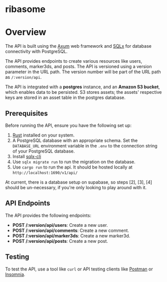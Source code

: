 # ribasome

# Overview

The API is built using the [Axum](https://github.com/tokio-rs/axum) web framework and [SQLx](https://github.com/launchbadge/sqlx) for database connectivity with PostgreSQL.

The API provides endpoints to create various resources like users, comments, marker3ds, and posts. The API is versioned using a version parameter in the URL path. The version number will be part of the URL path as `/:version/api`.

The API is integrated with a **postgres** instance, and an **Amazon S3 bucket**, which enables data to be persisted. S3 stores assets; the assets' respective keys are stored in an asset table in the postgres database.

## Prerequisites

Before running the API, ensure you have the following set up:

1. [Rust](https://www.rust-lang.org/) installed on your system.
2. A PostgreSQL database with an appropriate schema. Set the `DATABASE_URL` environment variable in the `.env` to the connection string of your PostgreSQL database. 
3. Install [sqlx-cli](https://github.com/launchbadge/sqlx/blob/main/sqlx-cli/README.md)
4. Use `sqlx migrate run` to run the migration on the database.
5. Use `cargo run` to run the api. It should be hosted locally at `http://localhost:1690/v1/api/`

At current, there is a database setup on supabase, so steps [2], [3], [4] should be un-necessary, if you're only looking to play around with it.

## API Endpoints

The API provides the following endpoints:

- **POST /:version/api/users**: Create a new user.
- **POST /:version/api/comments**: Create a new comment.
- **POST /:version/api/marker3ds**: Create a new marker3d.
- **POST /:version/api/posts**: Create a new post.

## Testing

To test the API, use a tool like `curl` or API testing clients like [Postman](https://www.postman.com/) or [Insomnia](https://insomnia.rest/).


